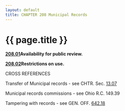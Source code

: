 ```yaml
---
layout: default 
title: CHAPTER 208 Municipal Records
---
```


{{ page.title }}
================

[**208.01**](161ee4f0.html)**Availability for public review.**

[**208.02**](1621965d.html)**Restrictions on use.**

CROSS REFERENCES

Transfer of Municipal records - see CHTR. Sec. [13.07](14cd14b3.html)

Municipal records commissions - see Ohio R.C. 149.39

Tampering with records - see GEN. OFF. [642.18](333d3817.html)
